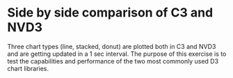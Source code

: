 # Side by side comparison of C3 and NVD3

Three chart types (line, stacked, donut) are plotted both in C3 and NVD3 and are getting updated in a 1 sec interval.
The purpose of this exercise is to test the capabilities and performance of the two most commonly used D3 chart libraries.